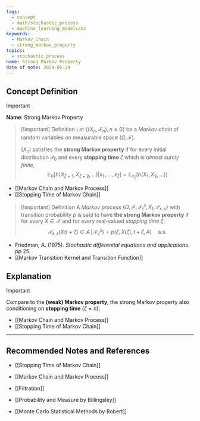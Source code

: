 ```yaml
---
tags:
  - concept
  - math/stochastic_process
  - machine_learning_models/mc
keywords:
  - Markov_Chain
  - strong_markov_property
topics:
  - stochastic_process
name: Strong Markov Property
date of note: 2024-05-24
---
```


## Concept Definition

>[!important]
>**Name**: Strong Markov Property

>[!important] Definition
>Let $\{(X_{n}, \mathscr{F}_{n}), n\ge 0\}$ be a *Markov chain* of random variables on measurable space $(\Omega, \mathscr{F})$. 
>
>$(X_{n})$ satisfies the **strong Markov property** if for every initial distribution $\mathcal{P}_{0}$ and every **stopping time** $\zeta$ which is *almost surely finite,*
>$$
>\mathbb{E}_{0}\left[h\left(X_{\zeta+1}, X_{\zeta+2}, \ldots \right) | x_{1} \,{,}\ldots{,}\,x_{\zeta} \right] = \mathbb{E}_{x_{\zeta}}\left[h\left(X_{1}, X_{2}, \ldots \right) \right]
>$$ 

- [[Markov Chain and Markov Process]]
- [[Stopping Time of Markov Chain]]

>[!important] Definition
>A *Markov process* $\left\{\Omega, \mathscr{F}, \mathscr{F}_{t}^s, X_{t}, \mathcal{P}_{x,s}  \right\}$ with transition probability $p$ is said to have **the strong Markov property** if for every $X\in \mathcal{X}$ and for every real-valued *stopping time* $\zeta$,
>$$
>\mathcal{P}_{x,s}\left( X(t+ \zeta) \in A \,|\, \mathscr{F}_{\zeta}^{s} \right) = p(\zeta,\,  X(\zeta),\, t+\zeta,\,  A) \quad \text{a.s.}
>$$

- Friedman, A. (1975). *Stochastic differential equations and applications*. pp 25.
- [[Markov Transition Kernel and Transition Function]]

## Explanation


>[!important]
>Compare to the **(weak) Markov property**, the strong Markov property also conditioning on **stopping time** $(\zeta = n)$;

- [[Markov Chain and Markov Process]]
- [[Stopping Time of Markov Chain]]







-----------
##  Recommended Notes and References

- [[Stopping Time of Markov Chain]]

- [[Markov Chain and Markov Process]]
- [[Filtration]]


- [[Probability and Measure by Billingsley]]
- [[Monte Carlo Statistical Methods by Robert]]
